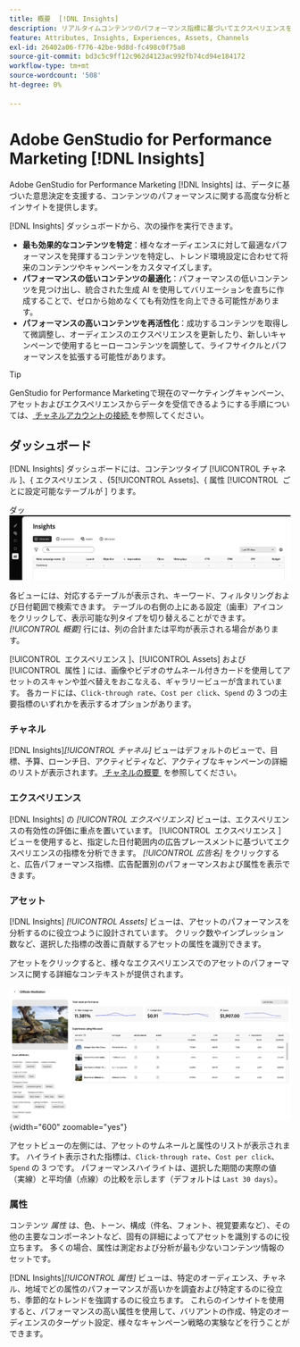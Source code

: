 ```yaml
---
title: 概要  [!DNL Insights]
description: リアルタイムコンテンツのパフォーマンス指標に基づいてエクスペリエンスを最適化する方法を説明します。
feature: Attributes, Insights, Experiences, Assets, Channels
exl-id: 26402a06-f776-42be-9d8d-fc498c0f75a8
source-git-commit: bd3c5c9ff12c962d4123ac992fb74cd94e184172
workflow-type: tm+mt
source-wordcount: '508'
ht-degree: 0%

---
```


# Adobe GenStudio for Performance Marketing [!DNL Insights]

Adobe GenStudio for Performance Marketing [!DNL Insights] は、データに基づいた意思決定を支援する、コンテンツのパフォーマンスに関する高度な分析とインサイトを提供します。

[!DNL Insights] ダッシュボードから、次の操作を実行できます。

- **最も効果的なコンテンツを特定**：様々なオーディエンスに対して最適なパフォーマンスを発揮するコンテンツを特定し、トレンド環境設定に合わせて将来のコンテンツやキャンペーンをカスタマイズします。
- **パフォーマンスの低いコンテンツの最適化**：パフォーマンスの低いコンテンツを見つけ出し、統合された生成 AI を使用してバリエーションを直ちに作成することで、ゼロから始めなくても有効性を向上できる可能性があります。
- **パフォーマンスの高いコンテンツを再活性化**：成功するコンテンツを取得して微調整し、オーディエンスのエクスペリエンスを更新したり、新しいキャンペーンで使用するヒーローコンテンツを調整して、ライフサイクルとパフォーマンスを拡張する可能性があります。

>[!TIP]
>
>GenStudio for Performance Marketingで現在のマーケティングキャンペーン、アセットおよびエクスペリエンスからデータを受信できるようにする手順については、[&#x200B; チャネルアカウントの接続 &#x200B;](connect-channel.md) を参照してください。

## ダッシュボード

[!DNL Insights] ダッシュボードには、コンテンツタイプ [!UICONTROL &#x200B; チャネル &#x200B;]、&lbrace; エクスペリエンス 、&lbrace;5[!UICONTROL Assets]、&lbrace; 属性 [!UICONTROL &#x200B; ごとに設定可能なテーブルが &#x200B;] ります。

ダッ ![[!DNL Insights] ボード &#x200B;](/help/assets/insights-dashboard.png)

各ビューには、対応するテーブルが表示され、キーワード、フィルタリングおよび日付範囲で検索できます。 テーブルの右側の上にある設定（歯車）アイコンをクリックして、表示可能な列タイプを切り替えることができます。 _[!UICONTROL 概要]_ 行には、列の合計または平均が表示される場合があります。

[!UICONTROL &#x200B; エクスペリエンス &#x200B;]、[!UICONTROL Assets] および [!UICONTROL &#x200B; 属性 &#x200B;] には、画像やビデオのサムネール付きカードを使用してアセットのスキャンや並べ替えをおこなえる、ギャラリービューが含まれています。 各カードには、`Click-through rate`、`Cost per click`、`Spend` の 3 つの主要指標のいずれかを表示するオプションがあります。

### チャネル

[!DNL Insights]_[!UICONTROL チャネル]_ ビューはデフォルトのビューで、目標、予算、ローンチ日、アクティビティなど、アクティブなキャンペーンの詳細のリストが表示されます。 [&#x200B; チャネルの概要 &#x200B;](channels.md) を参照してください。

### エクスペリエンス

[!DNL Insights] の _[!UICONTROL エクスペリエンス]_ ビューは、エクスペリエンスの有効性の評価に重点を置いています。 [!UICONTROL &#x200B; エクスペリエンス &#x200B;] ビューを使用すると、指定した日付範囲内の広告プレースメントに基づいてエクスペリエンスの指標を分析できます。 _[!UICONTROL 広告名]_ をクリックすると、広告パフォーマンス指標、広告配置別のパフォーマンスおよび属性を表示できます。

### アセット

[!DNL Insights] _[!UICONTROL Assets]_ ビューは、アセットのパフォーマンスを分析するのに役立つように設計されています。 クリック数やインプレッション数など、選択した指標の改善に貢献するアセットの属性を識別できます。

アセットをクリックすると、様々なエクスペリエンスでのアセットのパフォーマンスに関する詳細なコンテキストが提供されます。

![&#x200B; 資産の詳細 &#x200B;](/help/assets/insights-asset-details.png){width="600" zoomable="yes"}

アセットビューの左側には、アセットのサムネールと属性のリストが表示されます。 ハイライト表示された指標は、`Click-through rate`、`Cost per click`、`Spend` の 3 つです。 パフォーマンスハイライトは、選択した期間の実際の値（実線）と平均値（点線）の比較を示します（デフォルトは `Last 30 days`）。

### 属性

コンテンツ _属性_ は、色、トーン、構成（件名、フォント、視覚要素など）、その他の主要なコンポーネントなど、固有の詳細によってアセットを識別するのに役立ちます。 多くの場合、属性は測定および分析が最も少ないコンテンツ情報のセットです。

[!DNL Insights]_[!UICONTROL 属性]_ ビューは、特定のオーディエンス、チャネル、地域でどの属性のパフォーマンスが高いかを調査および特定するのに役立ち、季節的なトレンドを強調するのに役立ちます。 これらのインサイトを使用すると、パフォーマンスの高い属性を使用して、バリアントの作成、特定のオーディエンスのターゲット設定、様々なキャンペーン戦略の実験などを行うことができます。
